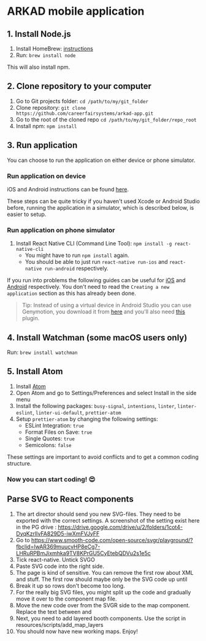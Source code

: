# ARKAD mobile application

## 1. Install Node.js

1.  Install HomeBrew: [instructions](https://docs.brew.sh/Installation)
2.  Run: `brew install node`

This will also install npm.

## 2. Clone repository to your computer

1.  Go to Git projects folder: `cd /path/to/my/git_folder`
2.  Clone repository: `git clone https://github.com/careerfairsystems/arkad-app.git`
3.  Go to the root of the cloned repo `cd /path/to/my/git_folder/repo_root`
4.  Install npm: `npm install`

## 3. Run application

You can choose to run the application on either device or phone simulator.

### Run application on device

iOS and Android instructions can be found [here](https://facebook.github.io/react-native/docs/running-on-device.html).

These steps can be quite tricky if you haven't used Xcode or Android Studio before, running the application in a simulator, which is described below, is easier to setup.

### Run application on phone simulator

1.  Install React Native CLI (Command Line Tool): `npm install -g react-native-cli`
    - You might have to run `npm install` again.
    - You should be able to just run `react-native run-ios` and `react-native run-android` respectively.

If you run into problems the following guides can be useful for [iOS](https://facebook.github.io/react-native/docs/getting-started.html#xcode) and [Android](https://facebook.github.io/react-native/docs/getting-started.html#java-development-kit) respectively. You don't need to read the `Creating a new application` section as this has already been done.

> Tip: Instead of using a virtual device in Android Studio you can use Genymotion, you download it from [here](https://www.genymotion.com/fun-zone/) and you'll also need [this](https://www.genymotion.com/plugins/) plugin.

## 4. Install Watchman (some macOS users only)

Run: `brew install watchman`

## 5. Install Atom

1.  Install [Atom](https://atom.io)
2.  Open Atom and go to Settings/Preferences and select Install in the side menu
3.  Install the following packages: `busy-signal`, `intentions`, `linter`, `linter-eslint`, `linter-ui-default`, `prettier-atom`
4.  Setup `prettier-atom` by changing the following settings:
    - ESLint Integration: `true`
    - Format Files on Save: `true`
    - Single Quotes: `true`
    - Semicolons: `false`

These settings are important to avoid conflicts and to get a common coding structure.

### Now you can start coding! :heart_eyes:

## Parse SVG to React components

1. The art director should send you new SVG-files. They need to be exported with the correct settings. A screenshot of the setting exist here in the PG drive : https://drive.google.com/drive/u/2/folders/1cot4-DyqKzrlIvFA829D5-iwXmFVJyFF
2. Go to https://www.smooth-code.com/open-source/svgr/playground/?fbclid=IwAR369muucvHP8eCg7-LHRuRPBmJixmhka9TV8KPrGU5CyEtebQDVu2s1e5c
3. Tick react-native. Untick SVGO
4. Paste SVG code into the right side.
5. The page is kind of sensitive. You can remove the first row about XML and stuff. The first row should maybe only be the SVG code up until </title>
6. Break it up so rows don't become too long.
7. For the really big SVG files, you might split up the code and gradually move it over to the component map file.
8. Move the new code over from the SVGR side to the map component. Replace the text between <Defs> and </Svg>
9. Next, you need to add layered booth components. Use the script in resources/scripts/add_map_layers
10. You should now have new working maps. Enjoy!
